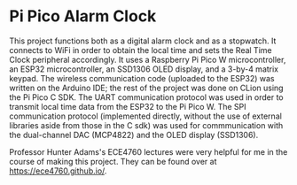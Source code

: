 # Pi Pico Alarm Clock
This project functions both as a digital alarm clock and as a stopwatch. It connects to WiFi in order to obtain the local time and sets the Real Time Clock peripheral accordingly. It uses a Raspberry Pi Pico W microcontroller, an ESP32 microcontroller, an SSD1306 OLED display, and a 3-by-4 matrix keypad. The wireless communication code (uploaded to the ESP32) was written on the Arduino IDE; the rest of the project was done on CLion using the Pi Pico C SDK. The UART communication protocol was used in order to transmit local time data from the ESP32 to the Pi Pico W. The SPI communication protocol (implemented directly, without the use of external libraries aside from those in the C sdk) was used for commmunication with the dual-channel DAC (MCP4822) and the OLED display (SSD1306).

Professor Hunter Adams's ECE4760 lectures were very helpful for me in the course of making this project. They can be found over at https://ece4760.github.io/.
